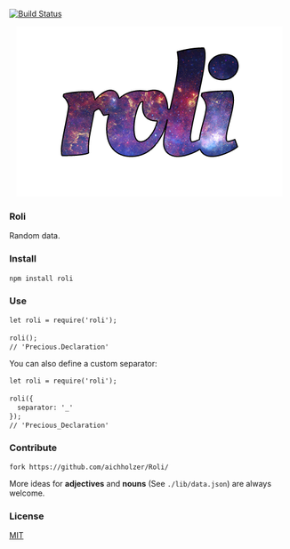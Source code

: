 [![Build Status](https://travis-ci.org/aichholzer/Roli.svg?branch=master)](https://travis-ci.org/aichholzer/Roli)
<p align="center">
	<a href="https://github.com/aichholzer/Roli"><img src="media/roli.png" alt="roli" /></a>
</p>


### Roli
Random data.


### Install
```
npm install roli
```


### Use
```
let roli = require('roli');

roli();
// 'Precious.Declaration'
```

You can also define a custom separator:

```
let roli = require('roli');

roli({
  separator: '_'
});
// 'Precious_Declaration'
```


### Contribute
```
fork https://github.com/aichholzer/Roli/
```

More ideas for **adjectives** and **nouns** (See `./lib/data.json`) are always welcome.


### License

[MIT](https://github.com/aichholzer/Roli/blob/master/LICENSE)
